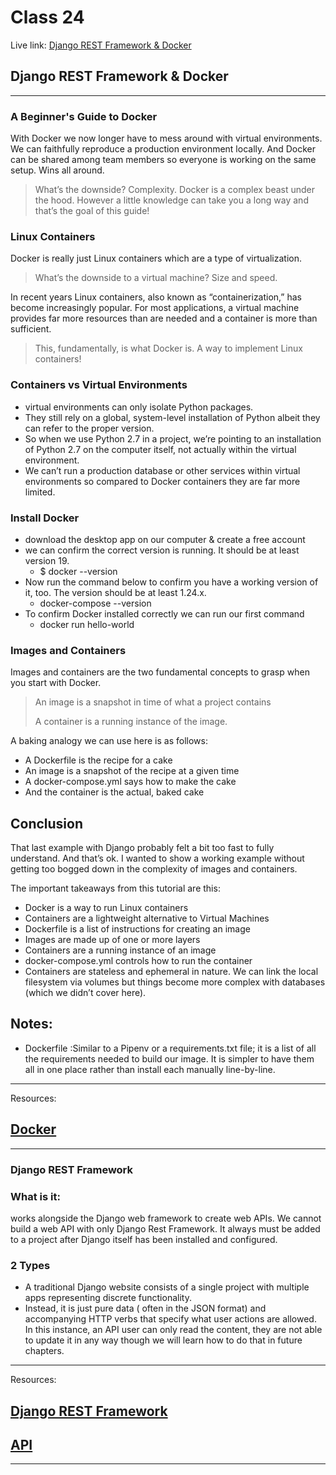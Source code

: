# Class 24

Live link: [Django REST Framework & Docker](https://muhammadqasemtarboush1.github.io/reading-notes/Class%2024/)

## Django REST Framework & Docker

--- 

### A Beginner's Guide to Docker

With Docker we now longer have to mess around with virtual environments.
We can faithfully reproduce a production environment locally. And Docker can be shared
among team members so everyone is working on the same setup. Wins all around.

> What’s the downside? Complexity. Docker is a complex beast under the hood.
> However a little knowledge can take you a long way and that’s the goal of this guide!

### Linux Containers

Docker is really just Linux containers which are a type of virtualization.

> What’s the downside to a virtual machine? Size and speed.

In recent years Linux containers, also known as “containerization,” has become
increasingly popular. For most applications, a virtual machine provides far more
resources than are needed and a container is more than sufficient.

> This, fundamentally, is what Docker is. A way to implement Linux containers!

### Containers vs Virtual Environments

- virtual environments can only isolate Python packages.
- They still rely on a global, system-level installation of Python albeit they can refer
  to the proper version.
- So when we use Python 2.7 in a project, we’re pointing to an installation of Python 2.7
  on the computer itself, not actually within the virtual environment.
- We can’t run a production database or other services within virtual environments so
  compared to Docker containers they are far more limited.

### Install Docker

- download the desktop app on our computer & create a free account
- we can confirm the correct version is running. It should be at least version 19.
    - $ docker --version
- Now run the command below to confirm you have a working version of it, too. The version should be at least 1.24.x.
    - docker-compose --version
- To confirm Docker installed correctly we can run our first command
    - docker run hello-world

### Images and Containers

Images and containers are the two fundamental concepts to grasp when you start with Docker.
> An image is a snapshot in time of what a project contains
>
>  A container is a running instance of the image.

A baking analogy we can use here is as follows:

* A Dockerfile is the recipe for a cake
* An image is a snapshot of the recipe at a given time
* A docker-compose.yml says how to make the cake
* And the container is the actual, baked cake

## Conclusion

That last example with Django probably felt a bit too fast to fully understand.
And that’s ok. I wanted to show a working example without getting too bogged down in the
complexity of images and containers.

The important takeaways from this tutorial are this:

* Docker is a way to run Linux containers
* Containers are a lightweight alternative to Virtual Machines
* Dockerfile is a list of instructions for creating an image
* Images are made up of one or more layers
* Containers are a running instance of an image
* docker-compose.yml controls how to run the container
* Containers are stateless and ephemeral in nature. We can link the local filesystem via volumes but things become more
  complex with databases (which we didn’t cover here).

## Notes:

* Dockerfile :Similar to a Pipenv or a requirements.txt file; it is a list of all the requirements needed to build our
  image. It is simpler to have them all in one place rather than install each manually line-by-line.

--- 
Resources:

## [Docker](https://wsvincent.com/beginners-guide-to-docker/)

---

### Django REST Framework

### What is it:

works alongside the Django web framework to create web APIs. We cannot build a web API
with only Django Rest Framework. It always must be added to a project after Django itself
has been installed and configured.

### 2 Types

- A traditional Django website consists of a single project with multiple apps
  representing discrete functionality.
- Instead, it is just pure data ( often in the JSON format) and accompanying HTTP
  verbs that specify what user actions are allowed. In this instance, an API user can only
  read the content, they are not able to update it in any way though we will learn how to do that in future chapters.

--- 
Resources:

## [Django REST Framework](https://djangoforapis.com/library-website-and-api/)

## [API](https://djangoforapis.com/library-api/)

---










